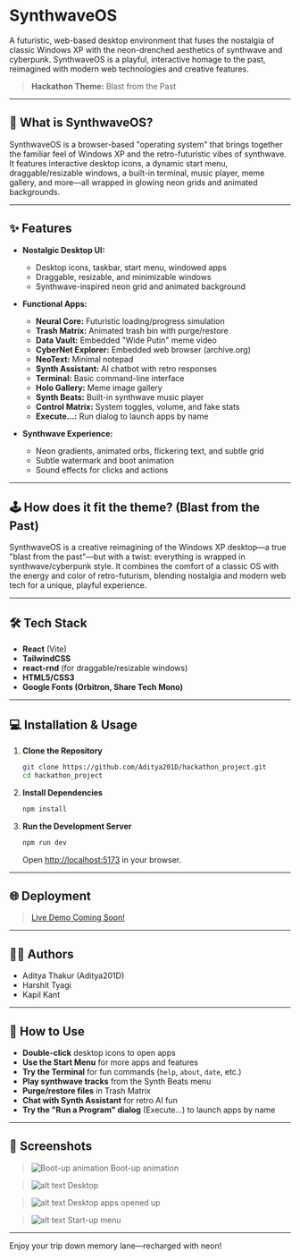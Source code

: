 # SynthwaveOS

A futuristic, web-based desktop environment that fuses the nostalgia of classic Windows XP with the neon-drenched aesthetics of synthwave and cyberpunk. SynthwaveOS is a playful, interactive homage to the past, reimagined with modern web technologies and creative features.

> **Hackathon Theme:** Blast from the Past

---

## 🚀 What is SynthwaveOS?

SynthwaveOS is a browser-based "operating system" that brings together the familiar feel of Windows XP and the retro-futuristic vibes of synthwave. It features interactive desktop icons, a dynamic start menu, draggable/resizable windows, a built-in terminal, music player, meme gallery, and more—all wrapped in glowing neon grids and animated backgrounds.

---

## ✨ Features

- **Nostalgic Desktop UI:**  
  - Desktop icons, taskbar, start menu, windowed apps  
  - Draggable, resizable, and minimizable windows  
  - Synthwave-inspired neon grid and animated background

- **Functional Apps:**  
  - **Neural Core:** Futuristic loading/progress simulation  
  - **Trash Matrix:** Animated trash bin with purge/restore  
  - **Data Vault:** Embedded "Wide Putin" meme video  
  - **CyberNet Explorer:** Embedded web browser (archive.org)  
  - **NeoText:** Minimal notepad  
  - **Synth Assistant:** AI chatbot with retro responses  
  - **Terminal:** Basic command-line interface  
  - **Holo Gallery:** Meme image gallery  
  - **Synth Beats:** Built-in synthwave music player  
  - **Control Matrix:** System toggles, volume, and fake stats  
  - **Execute...:** Run dialog to launch apps by name

- **Synthwave Experience:**  
  - Neon gradients, animated orbs, flickering text, and subtle grid  
  - Subtle watermark and boot animation  
  - Sound effects for clicks and actions

---

## 🕹️ How does it fit the theme? (Blast from the Past)

SynthwaveOS is a creative reimagining of the Windows XP desktop—a true "blast from the past"—but with a twist: everything is wrapped in synthwave/cyberpunk style. It combines the comfort of a classic OS with the energy and color of retro-futurism, blending nostalgia and modern web tech for a unique, playful experience.

---

## 🛠️ Tech Stack

- **React** (Vite)
- **TailwindCSS**
- **react-rnd** (for draggable/resizable windows)
- **HTML5/CSS3**
- **Google Fonts (Orbitron, Share Tech Mono)**

---

## 💻 Installation & Usage

1. **Clone the Repository**
    ```bash
    git clone https://github.com/Aditya201D/hackathon_project.git
    cd hackathon_project
    ```

2. **Install Dependencies**
    ```bash
    npm install
    ```

3. **Run the Development Server**
    ```bash
    npm run dev
    ```
    Open [http://localhost:5173](http://localhost:5173) in your browser.

---

## 🌐 Deployment

> [Live Demo Coming Soon!](#)

---

## 👨‍💻 Authors

- Aditya Thakur (Aditya201D)
- Harshit Tyagi
- Kapil Kant

---

## 📝 How to Use

- **Double-click** desktop icons to open apps
- **Use the Start Menu** for more apps and features
- **Try the Terminal** for fun commands (`help`, `about`, `date`, etc.)
- **Play synthwave tracks** from the Synth Beats menu
- **Purge/restore files** in Trash Matrix
- **Chat with Synth Assistant** for retro AI fun
- **Try the "Run a Program" dialog** (Execute...) to launch apps by name

---

## 📸 Screenshots

> ![Boot-up animation](image.png)
> Boot-up animation

>![alt text](image-1.png)
>Desktop

>![alt text](image-2.png)
>Desktop apps opened up

>![alt text](image-3.png)
>Start-up menu
---

Enjoy your trip down memory lane—recharged with neon!